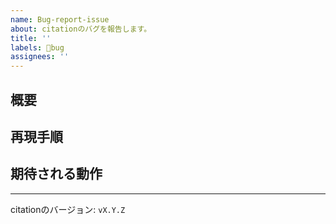 ```yaml
---
name: Bug-report-issue
about: citationのバグを報告します。
title: ''
labels: 🐛bug
assignees: ''
---
```


<!--
    Issueを開ける前に:
    1. 既に同じIssueが開かれていないか確認してください。
    2. できるだけ詳細に書いてください。
    3. セキュリティに関係する重大な不具合についてはIssueではなく、メールで報告してください。詳細は citation Security Policy をご覧ください。
        https://github.com/citation-dev/citation/blob/main/SECURITY.md
-->

## 概要

<!--
    バグの概要を記載してください。
-->

## 再現手順

<!--
    バグの再現手順を記載してください。
-->

## 期待される動作

<!--
    バグが発生していなかった場合、期待される動作を記載してください。
-->

----

citationのバージョン: `vX.Y.Z`

<!--
    citationのバージョンを記載してください。
    バージョンは /help を実行するか、起動時Dockerのコンソールに表示されます。
-->
